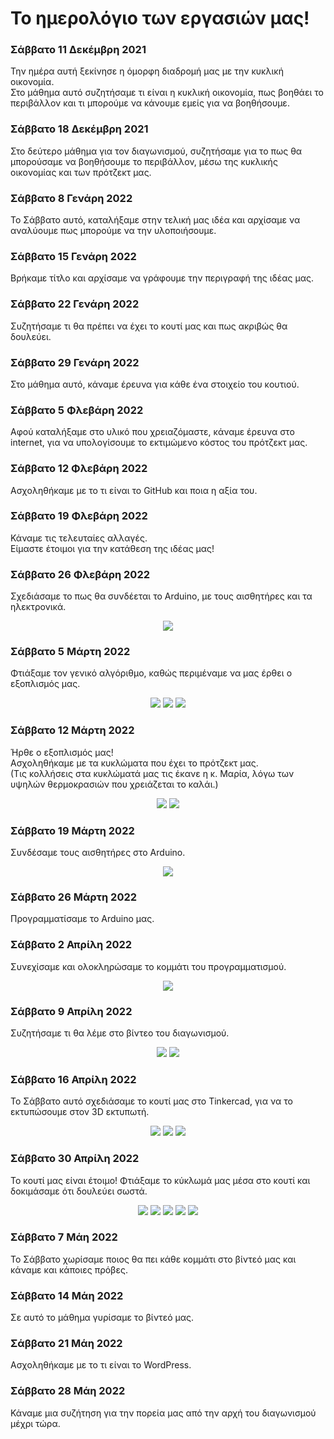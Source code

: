 # Το ημερολόγιο των εργασιών μας!

### Σάββατο 11 Δεκέμβρη 2021
Την ημέρα αυτή ξεκίνησε η όμορφη διαδρομή μας με την κυκλική οικονομία. <br />
Στο μάθημα αυτό συζητήσαμε τι είναι η κυκλική οικονομία, πως βοηθάει το περιβάλλον και τι μπορούμε να κάνουμε εμείς για να βοηθήσουμε.

### Σάββατο 18 Δεκέμβρη 2021
Στο δεύτερο μάθημα για τον διαγωνισμού, συζητήσαμε για το πως θα μπορούσαμε να βοηθήσουμε το περιβάλλον, μέσω της κυκλικής οικονομίας και των πρότζεκτ μας.

### Σάββατο 8 Γενάρη 2022
Το Σάββατο αυτό, καταλήξαμε στην τελική μας ιδέα και αρχίσαμε να αναλύουμε πως μπορούμε να την υλοποιήσουμε.

### Σάββατο 15 Γενάρη 2022
Βρήκαμε τίτλο και αρχίσαμε να γράφουμε την περιγραφή της ιδέας μας.

### Σάββατο 22 Γενάρη 2022
Συζητήσαμε τι θα πρέπει να έχει το κουτί μας και πως ακριβώς θα δουλεύει.

### Σάββατο 29 Γενάρη 2022
Στο μάθημα αυτό, κάναμε έρευνα για κάθε ένα στοιχείο του κουτιού.

### Σάββατο 5 Φλεβάρη 2022
Αφού καταλήξαμε στο υλικό που χρειαζόμαστε, κάναμε έρευνα στο internet, για να υπολογίσουμε το εκτιμώμενο κόστος του πρότζεκτ μας.

### Σάββατο 12 Φλεβάρη 2022
Ασχοληθήκαμε με το τι είναι το GitHub και ποια η αξία του.

### Σάββατο 19 Φλεβάρη 2022
Κάναμε τις τελευταίες αλλαγές. <br />
Είμαστε έτοιμοι για την κατάθεση της ιδέας μας!

### Σάββατο 26 Φλεβάρη 2022
Σχεδιάσαμε το πως θα συνδέεται το Arduino, με τους αισθητήρες και τα ηλεκτρονικά.

<p align="center">
<img src="https://user-images.githubusercontent.com/28193137/168534680-29e398eb-3565-4d3a-889d-a4b16c9ceb39.png" />
</p>

### Σάββατο 5 Μάρτη 2022
Φτιάξαμε τον γενικό αλγόριθμο, καθώς περιμέναμε να μας έρθει ο εξοπλισμός μας.

<p align="center">
<img src="https://user-images.githubusercontent.com/28193137/164465654-d6c0cc7b-c412-457e-a62b-c61a57d335bf.jpg" />
<img src="https://user-images.githubusercontent.com/28193137/164465669-04e4322e-3765-4c12-9be9-b11ad400f591.jpg" />
<img src="https://user-images.githubusercontent.com/28193137/164465400-1406dca6-3f4e-4088-89cf-04627ad1b8f6.jpg" />
</p>

### Σάββατο 12 Μάρτη 2022
Ήρθε ο εξοπλισμός μας! <br />
Ασχοληθήκαμε με τα κυκλώματα που έχει το πρότζεκτ μας. <br />
(Τις κολλήσεις στα κυκλώματά μας τις έκανε η κ. Μαρία, λόγω των υψηλών θερμοκρασιών που χρειάζεται το καλάι.)

<p align="center">
<img src="https://user-images.githubusercontent.com/28193137/164465933-7f8e8a81-3f9f-49b0-8b47-de00b6aa146e.jpg" />
<img src="https://user-images.githubusercontent.com/28193137/164465942-ed4fa00e-6414-4bd1-9773-5946497861fe.jpg" />
</p>

### Σάββατο 19 Μάρτη 2022
Συνδέσαμε τους αισθητήρες στο Arduino.

<p align="center">
<img src="https://user-images.githubusercontent.com/28193137/164467196-c4fba037-f190-482b-8876-b98419e71a9b.jpg" />
</p>

### Σάββατο 26 Μάρτη 2022
Προγραμματίσαμε το Arduino μας.

### Σάββατο 2 Απρίλη 2022
Συνεχίσαμε και ολοκληρώσαμε το κομμάτι του προγραμματισμού.

<p align="center">
<img src="https://user-images.githubusercontent.com/28193137/164466290-6ba4ff66-649a-4168-ba5c-c8b616afbcc9.jpg" />
</p>

### Σάββατο 9 Απρίλη 2022
Συζητήσαμε τι θα λέμε στο βίντεο του διαγωνισμού.

<p align="center">
<img src="https://user-images.githubusercontent.com/28193137/164464591-582a91cf-a80d-4c8f-adf3-43821c7c8b4c.jpg" />
<img src="https://user-images.githubusercontent.com/28193137/164464563-2886d10b-971e-4570-bdaa-dda545fc2363.jpg" />
</p>


### Σάββατο 16 Απρίλη 2022
Το Σάββατο αυτό σχεδιάσαμε το κουτί μας στο Tinkercad, για να το εκτυπώσουμε στον 3D εκτυπωτή.

<p align="center">
<img src="https://user-images.githubusercontent.com/28193137/164462904-f3539d80-fe5f-46d4-9f2d-553d2c095f2b.jpg" />
<img src="https://user-images.githubusercontent.com/28193137/164461912-e0bbc697-f328-4282-bf64-121bf21749fc.jpg" />
<img src="https://user-images.githubusercontent.com/28193137/164461570-60f7e63b-e9fa-423b-a2aa-9b66ef5a8f4e.jpg" />
</p>

### Σάββατο 30 Απρίλη 2022
Το κουτί μας είναι έτοιμο!
Φτιάξαμε το κύκλωμά μας μέσα στο κουτί και δοκιμάσαμε ότι δουλεύει σωστά.

<p align="center">
<img src="https://user-images.githubusercontent.com/28193137/168534192-ce244660-a1fe-4dd6-8d65-a774ac30067e.jpg" />
<img src="https://user-images.githubusercontent.com/28193137/168534209-e49468c4-d58c-4b68-b213-c818bc22a303.jpg" />
<img src="https://user-images.githubusercontent.com/28193137/168534217-01d5ce24-9397-40b2-b5e5-e6d4ba98b06a.jpg" />
<img src="https://user-images.githubusercontent.com/28193137/168534227-6c03150f-c7a0-4324-b0a6-6dffeca0a4d9.jpg" />
<img src="https://user-images.githubusercontent.com/28193137/168534235-9e5fcefe-66c7-4220-bca0-a6704d444f58.jpg" />
</p>

### Σάββατο 7 Μάη 2022
Το Σάββατο χωρίσαμε ποιος θα πει κάθε κομμάτι στο βίντεό μας και κάναμε και κάποιες πρόβες.

### Σάββατο 14 Μάη 2022
Σε αυτό το μάθημα γυρίσαμε το βίντεό μας.

### Σάββατο 21 Μάη 2022
Ασχοληθήκαμε με το τι είναι το WordPress.

### Σάββατο 28 Μάη 2022
Κάναμε μια συζήτηση για την πορεία μας από την αρχή του διαγωνισμού μέχρι τώρα.
